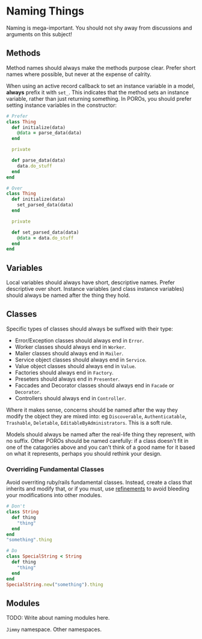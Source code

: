 # Naming Things

Naming is mega-important. You should not shy away from discussions and arguments on this subject!

## Methods

Method names should always make the methods purpose clear. Prefer short names where possible, but never at the expense of calrity.

When using an active record callback to set an instance variable in a model, **always** prefix it with `set_`. This indicates that the method sets an instance variable, rather than just returning something. In POROs, you should prefer setting instance variables in the constructor:

```ruby
# Prefer
class Thing
  def initialize(data)
    @data = parse_data(data)
  end

  private

  def parse_data(data)
    data.do_stuff
  end
end

# Over
class Thing
  def initialize(data)
    set_parsed_data(data)
  end

  private

  def set_parsed_data(data)
    @data = data.do_stuff
  end
end
```

## Variables

Local variables should always have short, descriptive names. Prefer descriptive over short. Instance variables (and class instance variables) should always be named after the thing they hold.

## Classes

Specific types of classes should always be suffixed with their type:

- Error/Exception classes should always end in `Error`.
- Worker classes should always end in `Worker`.
- Mailer classes should always end in `Mailer`.
- Service object classes should always end in `Service`.
- Value object classes should always end in `Value`.
- Factories should always end in `Factory`.
- Preseters should always end in `Presenter`.
- Faccades and Decorator classes should always end in `Facade` or `Decorator`.
- Controllers should always end in `Controller`.

Where it makes sense, concerns should be named after the way they modify the object they are mixed into: eg `Discoverable`, `Authenticatable`, `Trashable`, `Deletable`, `EditableByAdministrators`. This is a soft rule.

Models should always be named after the real-life thing they represent, with no suffix. Other POROs should be named carefully: if a class doesn't fit in one of the catagories above and you can't think of a good name for it based on what it represents, perhaps you should rethink your design.

### Overriding Fundamental Classes

Avoid overriting ruby/rails fundamental classes. Instead, create a class that inherits and modify that, or if you must, use [refinements](http://timelessrepo.com/refinements-in-ruby) to avoid bleeding your modifications into other modules.

```ruby
# Don't
class String
  def thing
    "thing"
  end
end
"something".thing

# Do
class SpecialString < String
  def thing
    "thing"
  end
end
SpecialString.new("something").thing
```

## Modules

TODO: Write about naming modules here.

`Jimmy` namespace.
Other namespaces.
